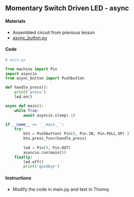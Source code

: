 ## Momentary Switch Driven LED - async

#### Materials
 - Assembled circuit from previous lesson
 - [async_button.py](../code/async_button.py)

#### Code
```Python
# main.py

from machine import Pin
import asyncio
from async_button import Pushbutton

def handle_press():
    print('press')
    led.on()

async def main():
    while True:
        await asyncio.sleep(.1)

if __name__ == '__main__':
    try:
        btn = Pushbutton( Pin(8, Pin.IN, Pin.PULL_UP) )
        btn.press_func(handle_press)
        
        led = Pin(9, Pin.OUT)
        asyncio.run(main())
    finally:
        led.off()
        print('goodbye')
```

#### Instructions
 - Modify the code in main.py and test in Thonny
